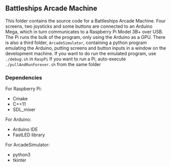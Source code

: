 ## Battleships Arcade Machine
This folder contains the source code for a Battleships Arcade Machine.
Four screens, two joysticks and some buttons are connected to an Arduino Mega,
which in turn communicates to a Raspberry Pi Model 3B+ over USB.
The Pi runs the bulk of the program, only using the Arduino as a GPU.
There is also a third folder, `ArcadeSimulator`, containing a python program emulating the Arduino, putting screens and button inputs in a window on the development machine.
If you want to do run the emulated program, use `./debug.sh` in `RaspPi`
If you want to run a Pi, auto-execute `./pullAndRunForever.sh` from the same folder

### Dependencies
For Raspberry Pi:
 - Cmake
 - C++11
 - SDL_mixer

For Arduino:
 - Arduino IDE
 - FastLED library
 
For ArcadeSimulator:
 - python3
 - tkinter
